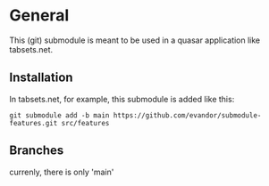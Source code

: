 # General

This (git) submodule is meant to be used in a quasar application like
tabsets.net.

## Installation

In tabsets.net, for example, this submodule is added like this:

```
git submodule add -b main https://github.com/evandor/submodule-features.git src/features
```

## Branches

currenly, there is only 'main'